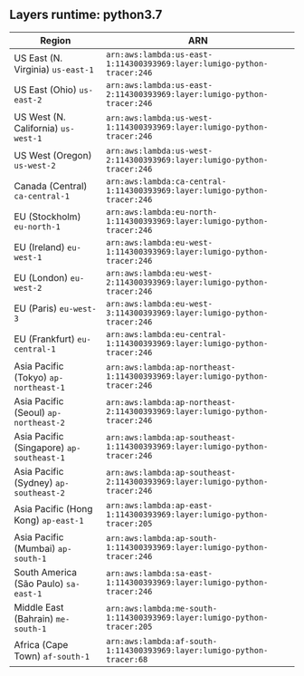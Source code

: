 Layers runtime: python3.7
----
| Region | ARN |
| --- | --- |
|US East (N. Virginia)  `us-east-1`|`arn:aws:lambda:us-east-1:114300393969:layer:lumigo-python-tracer:246`|
|US East (Ohio)  `us-east-2`|`arn:aws:lambda:us-east-2:114300393969:layer:lumigo-python-tracer:246`|
|US West (N. California)  `us-west-1`|`arn:aws:lambda:us-west-1:114300393969:layer:lumigo-python-tracer:246`|
|US West (Oregon)  `us-west-2`|`arn:aws:lambda:us-west-2:114300393969:layer:lumigo-python-tracer:246`|
|Canada (Central)  `ca-central-1`|`arn:aws:lambda:ca-central-1:114300393969:layer:lumigo-python-tracer:246`|
|EU (Stockholm)  `eu-north-1`|`arn:aws:lambda:eu-north-1:114300393969:layer:lumigo-python-tracer:246`|
|EU (Ireland)  `eu-west-1`|`arn:aws:lambda:eu-west-1:114300393969:layer:lumigo-python-tracer:246`|
|EU (London)  `eu-west-2`|`arn:aws:lambda:eu-west-2:114300393969:layer:lumigo-python-tracer:246`|
|EU (Paris)  `eu-west-3`|`arn:aws:lambda:eu-west-3:114300393969:layer:lumigo-python-tracer:246`|
|EU (Frankfurt)  `eu-central-1`|`arn:aws:lambda:eu-central-1:114300393969:layer:lumigo-python-tracer:246`|
|Asia Pacific (Tokyo)  `ap-northeast-1`|`arn:aws:lambda:ap-northeast-1:114300393969:layer:lumigo-python-tracer:246`|
|Asia Pacific (Seoul)  `ap-northeast-2`|`arn:aws:lambda:ap-northeast-2:114300393969:layer:lumigo-python-tracer:246`|
|Asia Pacific (Singapore)  `ap-southeast-1`|`arn:aws:lambda:ap-southeast-1:114300393969:layer:lumigo-python-tracer:246`|
|Asia Pacific (Sydney)  `ap-southeast-2`|`arn:aws:lambda:ap-southeast-2:114300393969:layer:lumigo-python-tracer:246`|
|Asia Pacific (Hong Kong)  `ap-east-1`|`arn:aws:lambda:ap-east-1:114300393969:layer:lumigo-python-tracer:205`|
|Asia Pacific (Mumbai)  `ap-south-1`|`arn:aws:lambda:ap-south-1:114300393969:layer:lumigo-python-tracer:246`|
|South America (São Paulo)  `sa-east-1`|`arn:aws:lambda:sa-east-1:114300393969:layer:lumigo-python-tracer:246`|
|Middle East (Bahrain)  `me-south-1`|`arn:aws:lambda:me-south-1:114300393969:layer:lumigo-python-tracer:205`|
|Africa (Cape Town)  `af-south-1`|`arn:aws:lambda:af-south-1:114300393969:layer:lumigo-python-tracer:68`|
